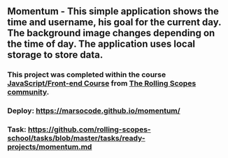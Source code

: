 ## Momentum - This simple application shows the time and username, his goal for the current day. The background image changes depending on the time of day. The application uses local storage to store data.

### This project was completed within the course [JavaScript/Front-end Course](https://rs.school/js/) from [The Rolling Scopes community](http://rollingscopes.com/).

### Deploy: https://marsocode.github.io/momentum/
### Task: https://github.com/rolling-scopes-school/tasks/blob/master/tasks/ready-projects/momentum.md